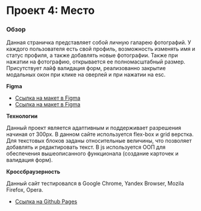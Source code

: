 # Проект 4: Место

### Обзор

Данная страничка представляет собой личную галарею фотографий. У каждого пользователя есть свой профиль, возможность изменять имя и статус профиля, а также добавлять новые фотографии. Также при нажатии на фотографию, открывается ее полномасштабный размер. Присутствует лайф валидация форм, реализованно закрытие модальных окон при клике на оверлей и при нажатии на esc.

**Figma**

* [Ссылка на макет в Figma](https://www.figma.com/file/StZjf8HnoeLdiXS7dYrLAh/JavaScript.-Sprint-4)
* [Ссылка на макет в Figma](https://www.figma.com/file/nlYpT4VhFiwimn2YlncrcF/JavaScript.-Sprint-5)

**Технологии**

Данный проект является адаптивным и поддерживает разрешения начиная от 300px. В данном сайте используется flex-box и grid верстка. Для текстовых блоков заданы относительные величины, что позволяет добавлять и редактировать текст. В js используется ООП для обеспечения вышеописанного функционала (создание карточек и валидация форм).

**Кроссбраузерность**

Данный сайт тестировался в Google Chrome, Yandex Browser, Mozila Firefox, Opera.

* [Ссылка на Github Pages](https://10stavr96.github.io/mesto/)
